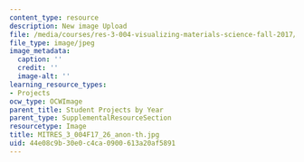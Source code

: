 ```yaml
---
content_type: resource
description: New image Upload
file: /media/courses/res-3-004-visualizing-materials-science-fall-2017/44e08c9b30e0c4ca0900613a20af5891_MITRES_3_004F17_26_anon-th.jpg
file_type: image/jpeg
image_metadata:
  caption: ''
  credit: ''
  image-alt: ''
learning_resource_types:
- Projects
ocw_type: OCWImage
parent_title: Student Projects by Year
parent_type: SupplementalResourceSection
resourcetype: Image
title: MITRES_3_004F17_26_anon-th.jpg
uid: 44e08c9b-30e0-c4ca-0900-613a20af5891
---
```

